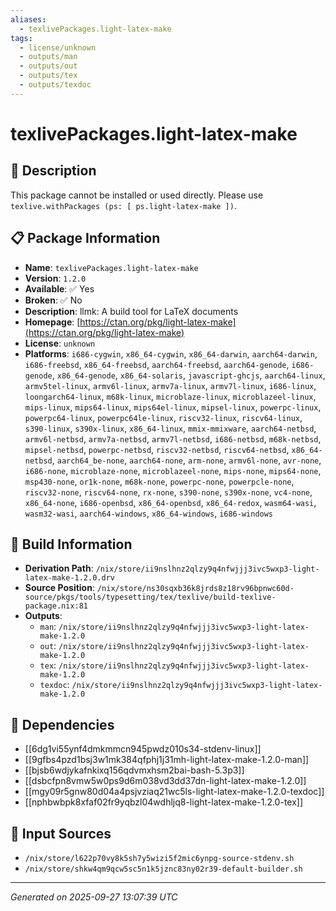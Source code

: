 ```yaml
---
aliases:
  - texlivePackages.light-latex-make
tags:
  - license/unknown
  - outputs/man
  - outputs/out
  - outputs/tex
  - outputs/texdoc
---
```


# texlivePackages.light-latex-make

## 📝 Description

This package cannot be installed or used directly. Please use `texlive.withPackages (ps: [ ps.light-latex-make ])`.


## 📋 Package Information

- **Name**: `texlivePackages.light-latex-make`
- **Version**: `1.2.0`
- **Available**: ✅ Yes
- **Broken**: ✅ No
- **Description**: llmk: A build tool for LaTeX documents
- **Homepage**: [https://ctan.org/pkg/light-latex-make](https://ctan.org/pkg/light-latex-make)
- **License**: `unknown`
- **Platforms**: `i686-cygwin`, `x86_64-cygwin`, `x86_64-darwin`, `aarch64-darwin`, `i686-freebsd`, `x86_64-freebsd`, `aarch64-freebsd`, `aarch64-genode`, `i686-genode`, `x86_64-genode`, `x86_64-solaris`, `javascript-ghcjs`, `aarch64-linux`, `armv5tel-linux`, `armv6l-linux`, `armv7a-linux`, `armv7l-linux`, `i686-linux`, `loongarch64-linux`, `m68k-linux`, `microblaze-linux`, `microblazeel-linux`, `mips-linux`, `mips64-linux`, `mips64el-linux`, `mipsel-linux`, `powerpc-linux`, `powerpc64-linux`, `powerpc64le-linux`, `riscv32-linux`, `riscv64-linux`, `s390-linux`, `s390x-linux`, `x86_64-linux`, `mmix-mmixware`, `aarch64-netbsd`, `armv6l-netbsd`, `armv7a-netbsd`, `armv7l-netbsd`, `i686-netbsd`, `m68k-netbsd`, `mipsel-netbsd`, `powerpc-netbsd`, `riscv32-netbsd`, `riscv64-netbsd`, `x86_64-netbsd`, `aarch64_be-none`, `aarch64-none`, `arm-none`, `armv6l-none`, `avr-none`, `i686-none`, `microblaze-none`, `microblazeel-none`, `mips-none`, `mips64-none`, `msp430-none`, `or1k-none`, `m68k-none`, `powerpc-none`, `powerpcle-none`, `riscv32-none`, `riscv64-none`, `rx-none`, `s390-none`, `s390x-none`, `vc4-none`, `x86_64-none`, `i686-openbsd`, `x86_64-openbsd`, `x86_64-redox`, `wasm64-wasi`, `wasm32-wasi`, `aarch64-windows`, `x86_64-windows`, `i686-windows`

## 🔧 Build Information

- **Derivation Path**: `/nix/store/ii9nslhnz2qlzy9q4nfwjjj3ivc5wxp3-light-latex-make-1.2.0.drv`
- **Source Position**: `/nix/store/ns30sqxb36k8jrds8z18rv96bpnwc60d-source/pkgs/tools/typesetting/tex/texlive/build-texlive-package.nix:81`
- **Outputs**:
  - `man`:  `/nix/store/ii9nslhnz2qlzy9q4nfwjjj3ivc5wxp3-light-latex-make-1.2.0`
  - `out`:  `/nix/store/ii9nslhnz2qlzy9q4nfwjjj3ivc5wxp3-light-latex-make-1.2.0`
  - `tex`:  `/nix/store/ii9nslhnz2qlzy9q4nfwjjj3ivc5wxp3-light-latex-make-1.2.0`
  - `texdoc`:  `/nix/store/ii9nslhnz2qlzy9q4nfwjjj3ivc5wxp3-light-latex-make-1.2.0`

## 🔗 Dependencies

- [[6dg1vi55ynf4dmkmmcn945pwdz010s34-stdenv-linux]]
- [[9gfbs4pzd1bsj3w1mk384qfphj1j31mh-light-latex-make-1.2.0-man]]
- [[bjsb6wdjykafnkixq156qdvmxhsm2bai-bash-5.3p3]]
- [[dsbcfpn8vmw5w0ps9d6m038vd3dd37dn-light-latex-make-1.2.0]]
- [[mgy09r5gnw80d04a4psjvziaq21wc5ls-light-latex-make-1.2.0-texdoc]]
- [[nphbwbpk8xfaf02fr9yqbzl04wdhljq8-light-latex-make-1.2.0-tex]]

## 📁 Input Sources

- `/nix/store/l622p70vy8k5sh7y5wizi5f2mic6ynpg-source-stdenv.sh`
- `/nix/store/shkw4qm9qcw5sc5n1k5jznc83ny02r39-default-builder.sh`

---
*Generated on 2025-09-27 13:07:39 UTC*
